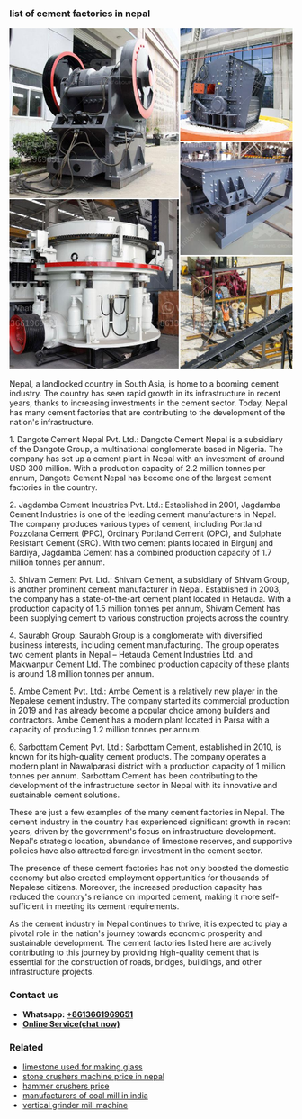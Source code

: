 <h3>list of cement factories in nepal</h3><img src='1706773352.jpg' alt=''><p>Nepal, a landlocked country in South Asia, is home to a booming cement industry. The country has seen rapid growth in its infrastructure in recent years, thanks to increasing investments in the cement sector. Today, Nepal has many cement factories that are contributing to the development of the nation's infrastructure.</p><p>1. Dangote Cement Nepal Pvt. Ltd.: Dangote Cement Nepal is a subsidiary of the Dangote Group, a multinational conglomerate based in Nigeria. The company has set up a cement plant in Nepal with an investment of around USD 300 million. With a production capacity of 2.2 million tonnes per annum, Dangote Cement Nepal has become one of the largest cement factories in the country.</p><p>2. Jagdamba Cement Industries Pvt. Ltd.: Established in 2001, Jagdamba Cement Industries is one of the leading cement manufacturers in Nepal. The company produces various types of cement, including Portland Pozzolana Cement (PPC), Ordinary Portland Cement (OPC), and Sulphate Resistant Cement (SRC). With two cement plants located in Birgunj and Bardiya, Jagdamba Cement has a combined production capacity of 1.7 million tonnes per annum.</p><p>3. Shivam Cement Pvt. Ltd.: Shivam Cement, a subsidiary of Shivam Group, is another prominent cement manufacturer in Nepal. Established in 2003, the company has a state-of-the-art cement plant located in Hetauda. With a production capacity of 1.5 million tonnes per annum, Shivam Cement has been supplying cement to various construction projects across the country.</p><p>4. Saurabh Group: Saurabh Group is a conglomerate with diversified business interests, including cement manufacturing. The group operates two cement plants in Nepal – Hetauda Cement Industries Ltd. and Makwanpur Cement Ltd. The combined production capacity of these plants is around 1.8 million tonnes per annum.</p><p>5. Ambe Cement Pvt. Ltd.: Ambe Cement is a relatively new player in the Nepalese cement industry. The company started its commercial production in 2019 and has already become a popular choice among builders and contractors. Ambe Cement has a modern plant located in Parsa with a capacity of producing 1.2 million tonnes per annum.</p><p>6. Sarbottam Cement Pvt. Ltd.: Sarbottam Cement, established in 2010, is known for its high-quality cement products. The company operates a modern plant in Nawalparasi district with a production capacity of 1 million tonnes per annum. Sarbottam Cement has been contributing to the development of the infrastructure sector in Nepal with its innovative and sustainable cement solutions.</p><p>These are just a few examples of the many cement factories in Nepal. The cement industry in the country has experienced significant growth in recent years, driven by the government's focus on infrastructure development. Nepal's strategic location, abundance of limestone reserves, and supportive policies have also attracted foreign investment in the cement sector.</p><p>The presence of these cement factories has not only boosted the domestic economy but also created employment opportunities for thousands of Nepalese citizens. Moreover, the increased production capacity has reduced the country's reliance on imported cement, making it more self-sufficient in meeting its cement requirements.</p><p>As the cement industry in Nepal continues to thrive, it is expected to play a pivotal role in the nation's journey towards economic prosperity and sustainable development. The cement factories listed here are actively contributing to this journey by providing high-quality cement that is essential for the construction of roads, bridges, buildings, and other infrastructure projects.</p><h3>Contact us</h3><ul><li><strong>Whatsapp:&nbsp;<a href="https://wa.me/8613661969651">+8613661969651</a></strong></li><li><a href="https://swt.shibang-china.com/?git&amp;zhl&amp;list of cement factories in nepal"><strong>Online Service(chat now)</strong></a></li></ul><h3>Related</h3><ul><li><a href='limestone used for making glass.md'>limestone used for making glass</a></li><li><a href='stone crushers machine price in nepal.md'>stone crushers machine price in nepal</a></li><li><a href='hammer crushers price.md'>hammer crushers price</a></li><li><a href='manufacturers of coal mill in india.md'>manufacturers of coal mill in india</a></li><li><a href='vertical grinder mill machine.md'>vertical grinder mill machine</a></li></ul>